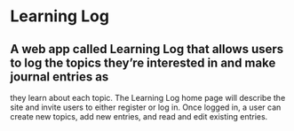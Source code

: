 # Learning Log
## A web app called Learning Log that allows users to log the topics they’re interested in and make journal entries as 
they learn about each topic. The Learning Log home page will describe the site and invite 
users to either register or log in. Once logged in, a user can create new topics, add new entries, and read 
and edit existing entries.
